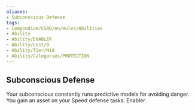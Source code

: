 ```yaml
---
aliases:
- Subconscious Defense
tags:
- Compendium/CSRD/en/Rules/Abilities
- Ability
- Ability/ENABLER
- Ability/Cost/0
- Ability/Tier/Mid
- Ability/Categories/PROTECTION
---
```


  
## Subconscious Defense  
Your subconscious constantly runs predictive models for avoiding danger. You gain an asset on your Speed defense tasks. Enabler. 